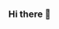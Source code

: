 ### Hi there 👋

<!--
**Kencast/Kencast** is a ✨ _special_ ✨ repository because its `README.md` (this file) appears on your GitHub profile.

Here are some ideas to get you started:

- I'm a student of computer science. 
- I'm learing a lot of things from this amazing world, and I love it.
